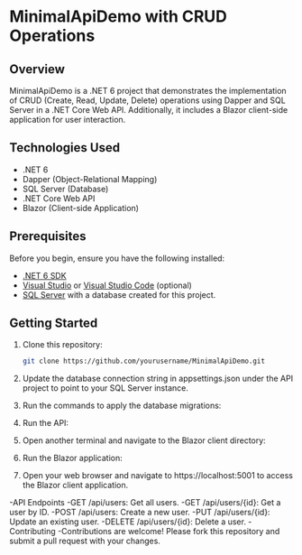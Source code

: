 # MinimalApiDemo with CRUD Operations

## Overview

MinimalApiDemo is a .NET 6 project that demonstrates the implementation of CRUD (Create, Read, Update, Delete) operations using Dapper and SQL Server in a .NET Core Web API. Additionally, it includes a Blazor client-side application for user interaction.

## Technologies Used

- .NET 6
- Dapper (Object-Relational Mapping)
- SQL Server (Database)
- .NET Core Web API
- Blazor (Client-side Application)

## Prerequisites

Before you begin, ensure you have the following installed:

- [.NET 6 SDK](https://dotnet.microsoft.com/download/dotnet/6.0)
- [Visual Studio](https://visualstudio.microsoft.com/) or [Visual Studio Code](https://code.visualstudio.com/) (optional)
- [SQL Server](https://www.microsoft.com/en-us/sql-server/sql-server-downloads) with a database created for this project.

## Getting Started

1. Clone this repository:

   ```bash
   git clone https://github.com/yourusername/MinimalApiDemo.git
2. Update the database connection string in appsettings.json under the API project to point to your SQL Server instance.
3. Run the  commands to apply the database migrations:
4. Run the API:
5. Open another terminal and navigate to the Blazor client directory:
6. Run the Blazor application:
7. Open your web browser and navigate to https://localhost:5001 to access the Blazor client application.

-API Endpoints
-GET /api/users: Get all users.
-GET /api/users/{id}: Get a user by ID.
-POST /api/users: Create a new user.
-PUT /api/users/{id}: Update an existing user.
-DELETE /api/users/{id}: Delete a user.
-Contributing
-Contributions are welcome! Please fork this repository and submit a pull request with your changes.




   

